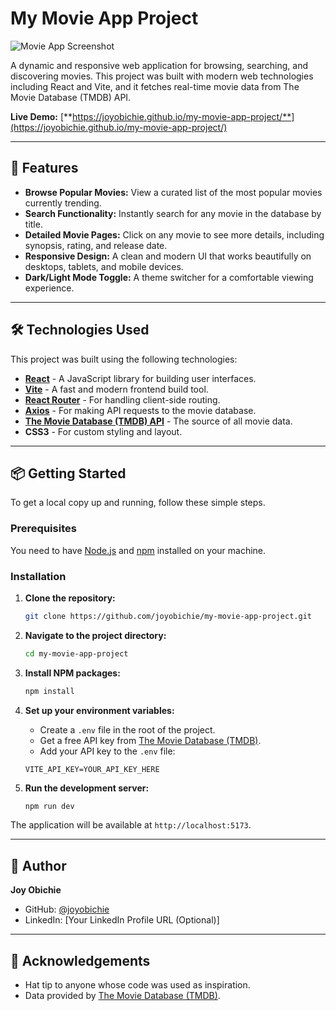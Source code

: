 # My Movie App Project

![Movie App Screenshot](https://via.placeholder.com/800x450.png?text=Add+A+Screenshot+Of+Your+App+Here)

A dynamic and responsive web application for browsing, searching, and discovering movies. This project was built with modern web technologies including React and Vite, and it fetches real-time movie data from The Movie Database (TMDB) API.

**Live Demo:** [**https://joyobichie.github.io/my-movie-app-project/**](https://joyobichie.github.io/my-movie-app-project/)

---

## 🚀 Features

*   **Browse Popular Movies:** View a curated list of the most popular movies currently trending.
*   **Search Functionality:** Instantly search for any movie in the database by title.
*   **Detailed Movie Pages:** Click on any movie to see more details, including synopsis, rating, and release date.
*   **Responsive Design:** A clean and modern UI that works beautifully on desktops, tablets, and mobile devices.
*   **Dark/Light Mode Toggle:** A theme switcher for a comfortable viewing experience.

---

## 🛠️ Technologies Used

This project was built using the following technologies:

*   **[React](https://reactjs.org/)** - A JavaScript library for building user interfaces.
*   **[Vite](https://vitejs.dev/)** - A fast and modern frontend build tool.
*   **[React Router](https://reactrouter.com/)** - For handling client-side routing.
*   **[Axios](https://axios-http.com/)** - For making API requests to the movie database.
*   **[The Movie Database (TMDB) API](https://www.themoviedb.org/documentation/api)** - The source of all movie data.
*   **CSS3** - For custom styling and layout.

---

## 📦 Getting Started

To get a local copy up and running, follow these simple steps.

### Prerequisites

You need to have [Node.js](https://nodejs.org/) and [npm](https://www.npmjs.com/) installed on your machine.

### Installation

1.  **Clone the repository:**
    ```sh
    git clone https://github.com/joyobichie/my-movie-app-project.git
    ```

2.  **Navigate to the project directory:**
    ```sh
    cd my-movie-app-project
    ```

3.  **Install NPM packages:**
    ```sh
    npm install
    ```

4.  **Set up your environment variables:**
    *   Create a `.env` file in the root of the project.
    *   Get a free API key from [The Movie Database (TMDB)](https://www.themoviedb.org/signup).
    *   Add your API key to the `.env` file:
      ```
      VITE_API_KEY=YOUR_API_KEY_HERE
      ```

5.  **Run the development server:**
    ```sh
    npm run dev
    ```

The application will be available at `http://localhost:5173`.

---

## 👤 Author

**Joy Obichie**
*   GitHub: [@joyobichie](https://github.com/joyobichie)
*   LinkedIn: [Your LinkedIn Profile URL (Optional)]

---

## 🙏 Acknowledgements

*   Hat tip to anyone whose code was used as inspiration.
*   Data provided by [The Movie Database (TMDB)](https://www.themoviedb.org/).
